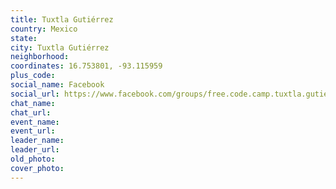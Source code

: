 ```yaml
---
title: Tuxtla Gutiérrez
country: Mexico
state: 
city: Tuxtla Gutiérrez
neighborhood: 
coordinates: 16.753801, -93.115959
plus_code:
social_name: Facebook
social_url: https://www.facebook.com/groups/free.code.camp.tuxtla.gutierrez
chat_name:
chat_url:
event_name:
event_url:
leader_name:
leader_url:
old_photo: 
cover_photo:
---
```

